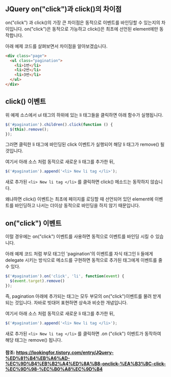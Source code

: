 
## JQuery on("click")과 click()의 차이점


on("click") 과 click()의 가장 큰 차이점은 동적으로 이벤트를 바인딩할 수 있는지의 차이입니다.
on("click")은 동적으로 가능하고 click()은 최초에 선언된 element에만 동작합니다.

아래 예제 코드를 살펴보면서 차이점을 알아보겠습니다.


```html
<div class="page">
  <ul class="pagination">
    <li>1번</li>
    <li>2번</li>
    <li>3번</li>
  </ul>
</div>
```

## click() 이벤트

위 예제 소스에서 ul 태그의 하위에 있는 li 태그들을 클릭하면 아래 함수가 실행됩니다.


```javascript
$('#pagination').children().click(function () { 
  $(this).remove(); 
}); 
```

그러면 클릭한 li 태그에 바인딩된 click 이벤트가 실행되어 해당 li 태그가 remove() 될 것입니다.


여기서 아래 소스 처럼 동적으로 새로운 li 태그를 추가한 뒤,

```javascript
$('#pagination').append('<li> New li tag </li>'); 
```

새로 추가된 `<li> New li tag </li>` 를 클릭하면 click() 메소드는 동작하지 않습니다.

왜냐하면 click() 이벤트는 최초에 페이지를 로딩할 때 선언되어 있던
element에 이벤트를 바인딩하고 나서는 더이상 동적으로 바인딩을 하지 않기 때문입니다.



## on("click") 이벤트

이럴 경우에는 on("click") 이벤트를 사용하면 동적으로 이벤트를 바인딩 시킬 수 있습니다.

아래 예제 코드 처럼 부모 태그인 'pagination'의 이벤트를 자식 태그인 li 들에게
delegate 시키는 방식으로 메소드를 구현하면 동적으로 추가된 태그에게 이벤트를 줄수 있다.

```javascript
$('#pagination').on('click', 'li', function(event) { 
  $(event.target).remove() 
}); 
```


즉, pagination 아래에 추가되는 태그는 모두 부모의 on("click")이벤트를 물려 받게 되는 것입니다.
자바로 빗대어 표현하면 상속과 비슷한 개념입니다.


여기서 아래 소스 처럼 동적으로 새로운 li 태그를 추가한 뒤,

```javascript
$('#pagination').append('<li> New li tag </li>'); 
```

새로 추가된 `<li> New li tag </li>` 를 클릭하면 .on ("click") 이벤트가 동작하여 해당 태그는 remove() 됩니다.



#### 참조: https://lookingfor.tistory.com/entry/JQuery-%ED%81%B4%EB%A6%AD-%EC%9D%B4%EB%B2%A4%ED%8A%B8-onclick-%EA%B3%BC-click-%EC%9D%98-%EC%B0%A8%EC%9D%B4
